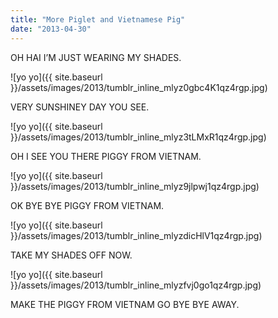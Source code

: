 ```yaml
---
title: "More Piglet and Vietnamese Pig"
date: "2013-04-30"
---
```


OH HAI I’M JUST WEARING MY SHADES.

![yo yo]({{ site.baseurl }}/assets/images/2013/tumblr_inline_mlyz0gbc4K1qz4rgp.jpg)

VERY SUNSHINEY DAY YOU SEE.

![yo yo]({{ site.baseurl }}/assets/images/2013/tumblr_inline_mlyz3tLMxR1qz4rgp.jpg)

OH I SEE YOU THERE PIGGY FROM VIETNAM.

![yo yo]({{ site.baseurl }}/assets/images/2013/tumblr_inline_mlyz9jlpwj1qz4rgp.jpg)

OK BYE BYE PIGGY FROM VIETNAM.

![yo yo]({{ site.baseurl }}/assets/images/2013/tumblr_inline_mlyzdicHlV1qz4rgp.jpg)

TAKE MY SHADES OFF NOW.

![yo yo]({{ site.baseurl }}/assets/images/2013/tumblr_inline_mlyzfvj0go1qz4rgp.jpg)

MAKE THE PIGGY FROM VIETNAM GO BYE BYE AWAY.
